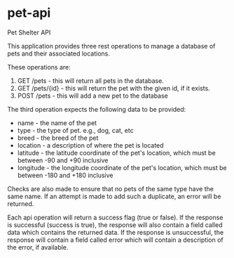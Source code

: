 # pet-api
Pet Shelter API

This application provides three rest operations to manage a database of pets and their associated locations.

These operations are:

1. GET /pets - this will return all pets in the database.
2. GET /pets/{id} - this will return the pet with the given id, if it exists.
3. POST /pets - this will add a new pet to the database

The third operation expects the following data to be provided:
* name - the name of the pet
* type - the type of pet. e.g., dog, cat, etc
* breed - the breed of the pet
* location - a description of where the pet is located
* latitude - the latitude coordinate of the pet's location, which must be between -90 and +90 inclusive
* longitude - the longitude coordinate of the pet's location, which must be between -180 and +180 inclusive

Checks are also made to ensure that no pets of the same type have the same name. If an attempt is made to add such a duplicate, an error will be returned.

Each api operation will return a success flag (true or false). If the response is successful (success is true), the response will also contain a field called data which contains the returned data. If the response is unsuccessful, the response will contain a field called error which will contain a description of the error, if available.
